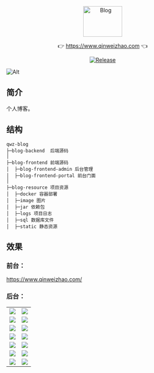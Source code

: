 <p align="center">
  <a class="logo" href="https://github.com/qinweizhao/qwz-blog">
    <img src="https://gitee.com/qinweizhao/qwz-blog/raw/master/logo.png" height="80" width="45%" alt="Blog">
  </a>
</p>

<p align="center">
👉 <a href="https://www.qinweizhao.com">https://www.qinweizhao.com</a> 👈
</p>

<p align="center">
  <a href="https://github.com/qinweizhao/qwz-blog" target="_blank">
    <img src="https://img.shields.io/github/v/release/qinweizhao/qwz-blog?include_prereleases" alt="Release"/>
  </a>
</p>


![Alt](https://repobeats.axiom.co/api/embed/407d1af8c2e1faff46c37b1336137e2d0d7e27c4.svg "Analytics image")

## 简介

个人博客。

## 结构

```
qwz-blog
├─blog-backend  后端源码
│
├─blog-frontend 前端源码
│  ├─blog-frontend-admin 后台管理
│  ├─blog-frontend-portal 前台门面
│ 
├─blog-resource 项目资源
│  ├─docker 容器部署
│  ├─image 图片
│  ├─jar 依赖包
│  ├─logs 项目日志
│  ├─sql 数据库文件
│  ├─static 静态资源
```

## 效果

### 前台：

https://www.qinweizhao.com/

### 后台：

<table>
    <tr>
        <td><img src="https://gitee.com/qinweizhao/qwz-blog/raw/master/blog-resource/image/2022-08-24_101558.png"/></td>
        <td><img src="https://gitee.com/qinweizhao/qwz-blog/raw/master/blog-resource/image/2022-08-24_101635.png"/></td>
    </tr>
    <tr>
        <td><img src="https://gitee.com/qinweizhao/qwz-blog/raw/master/blog-resource/image/2022-08-24_101643.png"/></td>
        <td><img src="https://gitee.com/qinweizhao/qwz-blog/raw/master/blog-resource/image/2022-08-24_101649.png"/></td>
    </tr>
    <tr>
        <td><img src="https://gitee.com/qinweizhao/qwz-blog/raw/master/blog-resource/image/2022-08-24_101658.png"/></td>
        <td><img src="https://gitee.com/qinweizhao/qwz-blog/raw/master/blog-resource/image/2022-08-24_101705.png"/></td>
    </tr>
    <tr>
        <td><img src="https://gitee.com/qinweizhao/qwz-blog/raw/master/blog-resource/image/2022-08-24_101717.png"/></td>
        <td><img src="https://gitee.com/qinweizhao/qwz-blog/raw/master/blog-resource/image/2022-08-24_101724.png"/></td>
    </tr>
    <tr>
        <td><img src="https://gitee.com/qinweizhao/qwz-blog/raw/master/blog-resource/image/2022-08-24_101728.png"/></td>
        <td><img src="https://gitee.com/qinweizhao/qwz-blog/raw/master/blog-resource/image/2022-08-24_101733.png"/></td>
    </tr>
    <tr>
        <td><img src="https://gitee.com/qinweizhao/qwz-blog/raw/master/blog-resource/image/2022-08-24_101739.png"/></td>
        <td><img src="https://gitee.com/qinweizhao/qwz-blog/raw/master/blog-resource/image/2022-08-24_101747.png"/></td>
    </tr>
    <tr>
        <td><img src="https://gitee.com/qinweizhao/qwz-blog/raw/master/blog-resource/image/2022-08-24_102009.png"/></td>
        <td><img src="https://gitee.com/qinweizhao/qwz-blog/raw/master/blog-resource/image/2022-08-24_101912.png"/></td>
    </tr>
</table>
